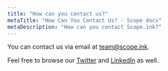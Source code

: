 ```yaml
---
title: "How can you contact us?"
metaTitle: "How Can You Contact Us? - Scope docs"
metaDescription: "How can you contact Scope.ink?"
---
```


You can contact us via email at <team@scope.ink>. 

Feel free to browse our [Twitter](https://twitter.com/scope_ink) and [LinkedIn](https://www.linkedin.com/company/scope-ink/) as well. 